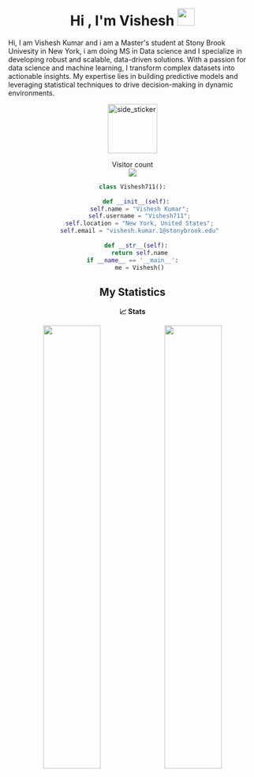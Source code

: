 <h1 align="center">Hi , I'm Vishesh <img src="https://media.giphy.com/media/hvRJCLFzcasrR4ia7z/giphy.gif" width="35"></h1>

Hi, I am Vishesh Kumar and i am a Master's student at Stony Brook Univesity in New York, i am doing MS in Data science and I specialize in developing robust and scalable, data-driven solutions. With a passion for data science and machine learning, I transform complex datasets into actionable insights. My expertise lies in building predictive models and leveraging statistical techniques to drive decision-making in dynamic environments.

<p>
<div align="center">


<img align="center" width=100px height=100px alt="side_sticker" src="https://media.giphy.com/media/TEnXkcsHrP4YedChhA/giphy.gif" />
 <br>
 
<p align="center"> 
  Visitor count<br>
  <img src="https://profile-counter.glitch.me/Vishesh711/count.svg" />
</p>


```python
class Vishesh711():
    
  def __init__(self):
    self.name = "Vishesh Kumar";
    self.username = "Vishesh711";
    self.location = "New York, United States";
    self.email = "vishesh.kumar.1@stonybrook.edu"
  
  def __str__(self):
    return self.name
if __name__ == '__main__':
    me = Vishesh()
```


## My Statistics
<b>📈 Stats</b>
<p align="center">

  <img width="48%" src="https://github-readme-stats.vercel.app/api?username=Vishesh711&show_icons=true&theme=tokyonight" />
  <img width="48%" src="https://github-readme-streak-stats.herokuapp.com/?user=Vishesh711&theme=tokyonight" />
</p>


